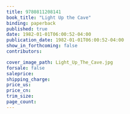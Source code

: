 ```yaml
---
title: 9780811208141
book_title: "Light Up the Cave"
binding: paperback
published: true
date: 1982-01-01T06:00:52-04:00
publication_date: 1982-01-01T06:00:52-04:00
show_in_forthcoming: false
contributors:

cover_image_path: Light_Up_The_Cave.jpg
forsale: false
saleprice:
shipping_charge:
price_us:
price_cn:
trim_size:
page_count:
---
```


